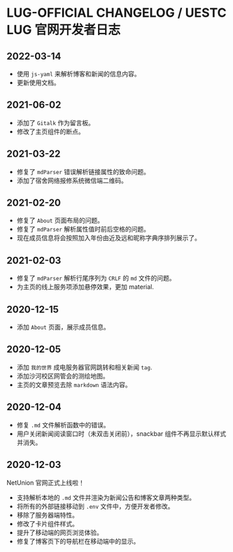 # LUG-OFFICIAL CHANGELOG / UESTC LUG 官网开发者日志

## 2022-03-14

- 使用 `js-yaml` 来解析博客和新闻的信息内容。
- 更新使用文档。

## 2021-06-02

- 添加了 `Gitalk` 作为留言板。
- 修改了主页组件的断点。

## 2021-03-22

- 修复了 `mdParser` 错误解析链接属性的致命问题。
- 添加了宿舍网络报修系统微信端二维码。

## 2021-02-20

- 修复了 `About` 页面布局的问题。
- 修复了 `mdParser` 解析属性值时前后空格的问题。
- 现在成员信息将会按照加入年份由近及远和昵称字典序排列展示了。

## 2021-02-03

- 修复了 `mdParser` 解析行尾序列为 `CRLF` 的 `md` 文件的问题。
- 为主页的线上服务项添加悬停效果，更加 material.

## 2020-12-15

- 添加 `About` 页面，展示成员信息。

## 2020-12-05

- 添加 `我的世界` 成电服务器官网跳转和相关新闻 `tag`.
- 添加沙河校区网管会的测绘地图。
- 主页的文章预览去除 `markdown` 语法内容。

## 2020-12-04

- 修复 `.md` 文件解析函数中的错误。
- 用户关闭新闻阅读窗口时（未双击关闭前），snackbar 组件不再显示默认样式并消失。

## 2020-12-03

NetUnion 官网正式上线啦！

- 支持解析本地的 `.md` 文件并渲染为新闻公告和博客文章两种类型。
- 将所有的外部链接移动到 `.env` 文件中，方便开发者修改。
- 移除了服务器端特性。
- 修改了卡片组件样式。
- 提升了移动端的网页浏览体验。
- 修复了博客页下的导航栏在移动端中的显示。
